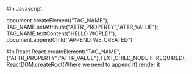 #In Javascript 

document.createElement("TAG_NAME");
TAG_NAME.setAttribute("ATTR_PROPERTY","ATTR_VALUE");
TAG_NAME.textContent("HELLO WORLD!");
document.appendChild("APPEND_WE_CREATED")


#In React
React.createElement("TAG_NAME",{"ATTR_PROPERTY":"ATTR_VALUE"},TEXT,CHILD_NODE IF REQUIRED);
ReactDOM.createRoot(Where we need to append it)
render it